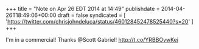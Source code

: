 +++
title = "Note on Apr 26 EDT 2014 at 14:49"
publishdate = 2014-04-26T18:49:06+00:00
draft = false
syndicated = [ 'https://twitter.com/chrisjohndeluca/status/460128452478525440?s=20' ]
+++

I'm in a commercial! Thanks @Scott Gabriel! http://t.co/YRBBOvwKei
